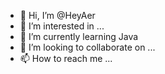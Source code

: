 - 👋 Hi, I’m @HeyAer
- 👀 I’m interested in ...
- 🌱 I’m currently learning Java
- 💞️ I’m looking to collaborate on ...
- 📫 How to reach me ...

<!---
HeyAer/HeyAer is a ✨ special ✨ repository because its `README.md` (this file) appears on your GitHub profile.
You can click the Preview link to take a look at your changes.
--->
